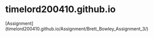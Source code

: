 # timelord200410.github.io
[Assignment] (timelord200410.github.io/Assignment/Brett_Bowley_Assignment_3/)
